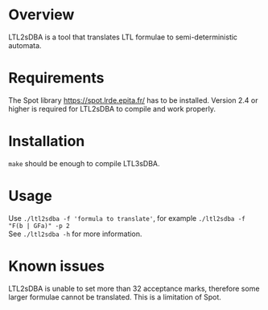 Overview
========

LTL2sDBA is a tool that translates LTL formulae to semi-deterministic automata.

Requirements
============

The Spot library <https://spot.lrde.epita.fr/> has to be installed. Version 2.4 or higher is required for LTL2sDBA to compile and work properly.

Installation
============
`make` should be enough to compile LTL3sDBA.

Usage
=====
Use `./ltl2sdba -f 'formula to translate'`, for example `./ltl2sdba -f "F(b | GFa)" -p 2`  
See `./ltl2sdba -h` for more information.

Known issues
==========

LTL2sDBA is unable to set more than 32 acceptance marks, therefore some larger formulae cannot be translated. This is a limitation of Spot.
